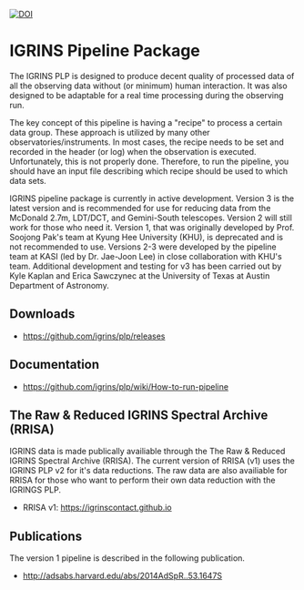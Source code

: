 [![DOI](https://zenodo.org/badge/doi/10.5281/zenodo.18579.svg)](http://dx.doi.org/10.5281/zenodo.18579)

# IGRINS Pipeline Package

The IGRINS PLP is designed to produce decent quality of processed
data of all the observing data without (or minimum) human interaction. It was also
designed to be adaptable for a real time processing during the
observing run.

The key concept of this pipeline is having a "recipe" to process a
certain data group. These approach is utilized by many other
observatories/instruments. In most cases, the recipe needs to be set
and recorded in the header (or log) when the observation is
executed. Unfortunately, this is not properly done. Therefore, to run
the pipeline, you should have an input file describing which recipe
should be used to which data sets.

IGRINS pipeline package is currently in active development. Version 3 is the latest version and is recommended for use for reducing data from the McDonald 2.7m, LDT/DCT, and Gemini-South telescopes.  Version 2 will still work for those who need it.  Version 1, that was originally developed by Prof. Soojong Pak's team at Kyung Hee University (KHU), is deprecated and is not recommended to use.  Versions 2-3 were developed by the pipeline team at KASI (led by Dr. Jae-Joon Lee) in close collaboration with KHU's team.  Additional development and testing for v3 has been carried out by Kyle Kaplan and Erica Sawczynec at the University of Texas at Austin Department of Astronomy.



## Downloads

- https://github.com/igrins/plp/releases

## Documentation

- https://github.com/igrins/plp/wiki/How-to-run-pipeline

## The Raw & Reduced IGRINS Spectral Archive (RRISA)
IGRINS data is made publically availiable through the The Raw & Reduced IGRINS Spectral Archive (RRISA).  The current version of RRISA (v1) uses the IGRINS PLP v2 for it's data reductions.  The raw data are also availiable for RRISA for those who want to perform their own data reduction with the IGRINGS PLP.

- RRISA v1: https://igrinscontact.github.io


## Publications

The version 1 pipeline is described in the following publication.
- http://adsabs.harvard.edu/abs/2014AdSpR..53.1647S

